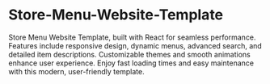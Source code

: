# Store-Menu-Website-Template
Store Menu Website Template, built with React for seamless performance. Features include responsive design, dynamic menus, advanced search, and detailed item descriptions. Customizable themes and smooth animations enhance user experience. Enjoy fast loading times and easy maintenance with this modern, user-friendly template.
